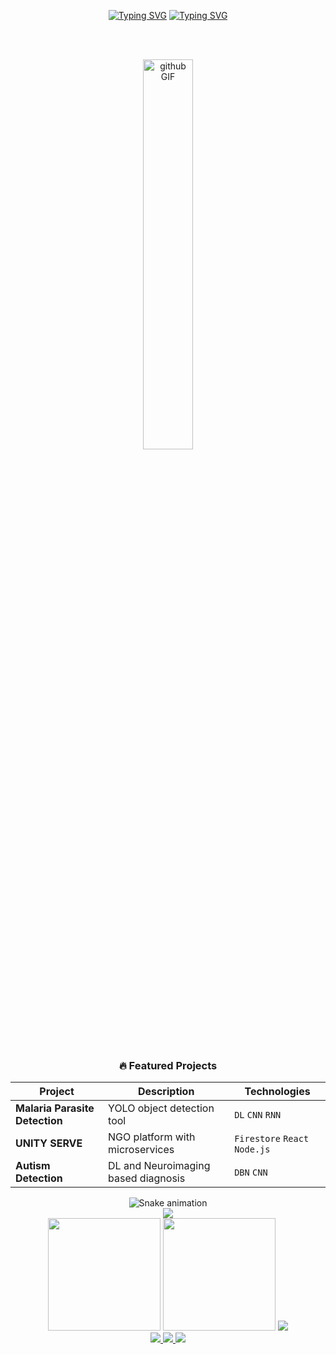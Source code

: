 <p align=center>
  <a href="https://git.io/typing-svg"><img src="https://readme-typing-svg.herokuapp.com?font=Jersey+15&size=90&pause=30000&color=6403F7&center=true&vCenter=true&random=false&width=750&height=200&lines=Hello++%F0%9F%91%8B%F0%9F%8F%BB+I'm+Annie" alt="Typing SVG" /></a>
<a href="https://git.io/typing-svg"><img src="https://readme-typing-svg.herokuapp.com?font=Jersey+15&size=50&pause=1000&color=6403F7&vCenter=true&random=false&width=500&separator=%3C&lines=Health+Info+Enthusiast%3CFull+Stack+Developer%3CB.Tech+@+VIT+Bhopal" alt="Typing SVG" /></a>
</p>

<br><br> <!-- Added extra line breaks to push GIF down -->

<div align="center">
  <img width="40%" src="https://media3.giphy.com/media/v1.Y2lkPTc5MGI3NjExcGdycXZpNm56MDZtaTE5aHNvYnkzem9sY3Z5ZG92dnV0aDczZjdtdiZlcD12MV9pbnRlcm5hbF9naWZfYnlfaWQmY3Q9Zw/k2VKaO9QITTLVxtWa1/giphy.gif" alt="github GIF">
</div>

<div align="center">
  

<br clear="both">



### 🔥 Featured Projects
<div align="center">
  
| Project | Description | Technologies |
|---------|-------------|--------------|
| **Malaria Parasite Detection** | YOLO object detection tool | `DL` `CNN` `RNN` |
| **UNITY SERVE** | NGO platform with microservices | `Firestore` `React` `Node.js` |
| **Autism Detection** | DL and Neuroimaging based diagnosis | `DBN` `CNN` |

</div>
<div align="center">
  <img src="https://raw.githubusercontent.com/annecdote123/annecdote123/output/snake.svg" alt="Snake animation">
</div>

<div align="center">
  <img src="https://profile-counter.glitch.me/annecdote123/count.svg?"  />
  

<div align="center">
  <img height="180em" src="https://github-readme-stats.vercel.app/api?username=annecdote123&show_icons=true&theme=radical&count_private=true">
  <img height="180em" src="https://github-readme-stats.vercel.app/api/top-langs/?username=annecdote123&layout=compact&theme=radical">
  <img src="https://github-readme-streak-stats.herokuapp.com/?user=annecdote123&theme=radical">
</div>


  
  <a href="https://www.linkedin.com/in/anniepaulgeorge/">
    <img src="https://img.shields.io/badge/LinkedIn-0077B5?style=for-the-badge&logo=linkedin&logoColor=white">
  </a>
  <a href="mailto:anniepaulgeorge@gmail.com">
    <img src="https://img.shields.io/badge/Gmail-D14836?style=for-the-badge&logo=gmail&logoColor=white">
  </a>
  <a href="https://leetcode.com/u/annie_paul/">
    <img src="https://img.shields.io/badge/-LeetCode-FFA116?style=for-the-badge&logo=LeetCode&logoColor=black">
  </a>
</div>
